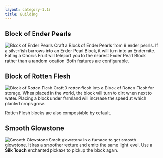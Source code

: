 ```yaml
---
layout: category-1.15
title: Building
---
```


## Block of Ender Pearls
![Block of Ender Pearls](https://i.postimg.cc/k5kZnkBj/Block-of-ender-pearls.png)
Craft a Block of Ender Pearls from 9 ender pearls.  If a silverfish burrows into an Ender Pearl Block, it will turn into an Endermite.  Eating a Chorus Fruit will teleport you to the nearest Ender Pearl Block rather than a random location.  Both features are configurable.

## Block of Rotten Flesh
![Block of Rotten Flesh](https://i.postimg.cc/fW7FNqZK/Block-of-rotten-flesh.png)
Craft 9 rotten flesh into a Block of Rotten Flesh for storage.  When placed in the world, the block will turn to dirt when next to water.  Placing a block under farmland will increase the speed at which planted crops grow.

Rotten Flesh blocks are also compostable by default.

## Smooth Glowstone
![Smooth Glowstone](https://i.postimg.cc/3w74PwZ9/Smooth-glowstone.png)
Smelt glowstone in a furnace to get smooth glowstone.  It has a smoother texture and emits the same light level.  Use a **Silk Touch** enchanted pickaxe to pickup the block again.